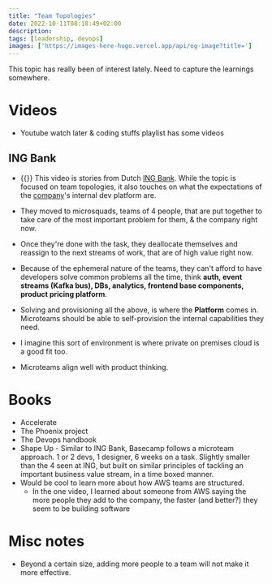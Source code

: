 ```yaml
---
title: "Team Topologies"
date: 2022-10-11T08:18:49+02:00
description: 
tags: [leadership, devops]
images: ['https://images-here-hugo.vercel.app/api/og-image?title=']
---
```


This topic has really been of interest lately. Need to capture the learnings somewhere.

# Videos
- Youtube watch later & coding stuffs playlist has some videos

## ING Bank
- {{<youtube X3AHdo34gWM>}}
This video is stories from Dutch [ING Bank](https://www.ing.com/Home.htm). While the topic is focused on team topologies, it also touches on what the expectations of the [company](https://www.ing.com/Home.htm)'s internal dev platform are.

- They moved to microsquads, teams of 4 people, that are put together to take care of the most important problem for them, & the company right now.
- Once they're done with the task, they deallocate themselves and reassign to the next streams of work, that are of high value right now.
- Because of the ephemeral nature of the teams, they can't afford to have developers solve common problems all the time, think **auth, event streams (Kafka bus), DBs, analytics, frontend base components, product pricing platform**. 
- Solving and provisioning all the above, is where the **Platform** comes in. Microteams should be able to self-provision the internal capabilities they need.
- I imagine this sort of environment is where private on premises cloud is a good fit too.
- Microteams align well with product thinking.

# Books
- Accelerate
- The Phoenix project
- The Devops handbook 
- Shape Up - Similar to ING Bank, Basecamp follows a microteam approach. 1 or 2 devs, 1 designer, 6 weeks on a task. Slightly smaller than the 4 seen at ING, but built on similar principles of tackling an important business value stream, in a time boxed manner. 
- Would be cool to learn more about how AWS teams are structured.
  - In the one video, I learned about someone from AWS saying the more people they add to the company, the faster (and better?) they seem to be building software

# Misc notes
- Beyond a certain size, adding more people to a team will not make it more effective. 
